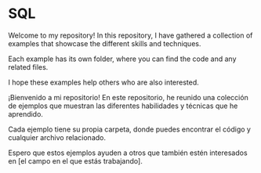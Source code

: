 # SQL

Welcome to my repository! In this repository, I have gathered a collection of examples that showcase the different skills and techniques.

Each example has its own folder, where you can find the code and any related files. 

I hope these examples help others who are also interested.



¡Bienvenido a mi repositorio! En este repositorio, he reunido una colección de ejemplos que muestran las diferentes habilidades y técnicas que he aprendido.

Cada ejemplo tiene su propia carpeta, donde puedes encontrar el código y cualquier archivo relacionado. 

Espero que estos ejemplos ayuden a otros que también estén interesados en [el campo en el que estás trabajando].



